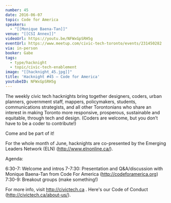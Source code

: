 ```yaml
---
number: 45
date: 2016-06-07
topic: Code for America
speakers:
  - "[[Monique Baena-Tan]]"
venue: "[[CSI Annex]]"
videoUrl: https://youtu.be/NFWxGpSRH5g
eventUrl: https://www.meetup.com/civic-tech-toronto/events/231450282
via: in-person
booker: Gabe
tags:
  - type/hacknight
  - topic/civic-tech-enablement
image: "[[hacknight_45.jpg]]"
title: 'Hacknight #45 – Code for America'
youtubeID: NFWxGpSRH5g
---
```


The weekly civic tech hacknights bring together designers, coders, urban planners, government staff, mappers, policymakers, students, communications strategists, and all other Torontonians who share an interest in making Toronto more responsive, prosperous, sustainable and equitable, through tech and design. (Coders are welcome, but you don’t have to be a coder to contribute!)

Come and be part of it!

For the whole month of June, hacknights are co-presented by the Emerging Leaders Network (ELN) (http://www.elnonline.ca/).

Agenda:

6:30-7: Welcome and intros
7-7:30: Presentation and Q&A/discussion with Monique Baena-Tan from Code For America (http://codeforamerica.org)
7:30-9: Breakout groups (make something!)

For more info, visit http://civictech.ca .
Here's our Code of Conduct (http://civictech.ca/about-us/).